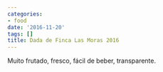 ```yaml
---
categories:
- food
date: '2016-11-20'
tags: []
title: Dada de Finca Las Moras 2016
---
```


Muito frutado, fresco, fácil de beber, transparente.